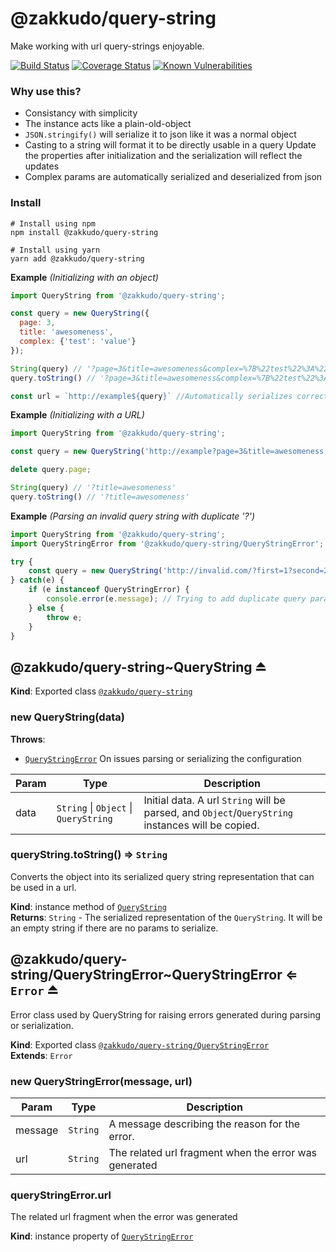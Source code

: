 <a name="module_@zakkudo/query-string"></a>

# @zakkudo/query-string
<p>
Make working with url query-strings enjoyable.
</p>

<p>
<a href="https://travis-ci.org/zakkudo/query-string">
    <img src="https://travis-ci.org/zakkudo/query-string.svg?branch=master"
         alt="Build Status" /></a>
<a href="https://coveralls.io/github/zakkudo/query-string?branch=master">
    <img src="https://coveralls.io/repos/github/zakkudo/query-string/badge.svg?branch=master"
         alt="Coverage Status" /></a>
<a href="https://snyk.io/test/github/zakkudo/query-string">
    <img src="https://snyk.io/test/github/zakkudo/query-string/badge.svg"
         alt="Known Vulnerabilities"
         data-canonical-src="https://snyk.io/test/github/zakkudo/query-string"
         style="max-width:100%;" /></a>
</p>

<h3>Why use this?</h3>

- Consistancy with simplicity
- The instance acts like a plain-old-object
- `JSON.stringify()` will serialize it to json like it was a normal object
- Casting to a string will format it to be directly usable in a query
  Update the properties after initialization and the serialization will reflect the updates
- Complex params are automatically serialized and deserialized from json

<h3>Install</h3>

```console
# Install using npm
npm install @zakkudo/query-string
```

``` console
# Install using yarn
yarn add @zakkudo/query-string
```

**Example** *(Initializing with an object)*  
```js
import QueryString from '@zakkudo/query-string';

const query = new QueryString({
  page: 3,
  title: 'awesomeness',
  complex: {'test': 'value'}
});

String(query) // '?page=3&title=awesomeness&complex=%7B%22test%22%3A%22value%22%7D&'
query.toString() // '?page=3&title=awesomeness&complex=%7B%22test%22%3A%22value%22%7D&'

const url = `http://example${query}` //Automatically serializes correctly
```
**Example** *(Initializing with a URL)*  
```js
import QueryString from '@zakkudo/query-string';

const query = new QueryString('http://example?page=3&title=awesomeness');

delete query.page;

String(query) // '?title=awesomeness'
query.toString() // '?title=awesomeness'
```
**Example** *(Parsing an invalid query string with duplicate &#x27;?&#x27;)*  
```js
import QueryString from '@zakkudo/query-string';
import QueryStringError from '@zakkudo/query-string/QueryStringError';

try {
    const query = new QueryString('http://invalid.com/?first=1?second=2')
} catch(e) {
    if (e instanceof QueryStringError) {
        console.error(e.message); // Trying to add duplicate query param when already exists
    } else {
        throw e;
    }
}
```

<a name="module_@zakkudo/query-string..QueryString"></a>

## @zakkudo/query-string~QueryString ⏏
**Kind**: Exported class [<code>@zakkudo/query-string</code>](#module_@zakkudo/query-string)  

<a name="new_module_@zakkudo/query-string..QueryString_new"></a>

### new QueryString(data)
**Throws**:

- [<code>QueryStringError</code>](#module_@zakkudo/query-string/QueryStringError..QueryStringError) On issues parsing or serializing the configuration

| Param | Type | Description |
| --- | --- | --- |
| data | <code>String</code> \| <code>Object</code> \| <code>QueryString</code> | Initial data.  A url `String` will be parsed, and `Object`/`QueryString` instances will be copied. |

<a name="module_@zakkudo/query-string..QueryString+toString"></a>

### queryString.toString() ⇒ <code>String</code>
Converts the object into its serialized query string representation
that can be used in a url.

**Kind**: instance method of [<code>QueryString</code>](#module_@zakkudo/query-string..QueryString)  
**Returns**: <code>String</code> - The serialized representation of the `QueryString`.  It
will be an empty string if there are no params to serialize.  
<a name="module_@zakkudo/query-string/QueryStringError"></a>

<a name="module_@zakkudo/query-string/QueryStringError..QueryStringError"></a>

## @zakkudo/query-string/QueryStringError~QueryStringError ⇐ <code>Error</code> ⏏
Error class used by QueryString for raising errors
generated during parsing or serialization.

**Kind**: Exported class [<code>@zakkudo/query-string/QueryStringError</code>](#module_@zakkudo/query-string/QueryStringError)  
**Extends**: <code>Error</code>  

<a name="new_module_@zakkudo/query-string/QueryStringError..QueryStringError_new"></a>

### new QueryStringError(message, url)

| Param | Type | Description |
| --- | --- | --- |
| message | <code>String</code> | A message describing the reason for the error. |
| url | <code>String</code> | The related url fragment when the error was generated |

<a name="module_@zakkudo/query-string/QueryStringError..QueryStringError+url"></a>

### queryStringError.url
The related url fragment when the error was generated

**Kind**: instance property of [<code>QueryStringError</code>](#module_@zakkudo/query-string/QueryStringError..QueryStringError)  
